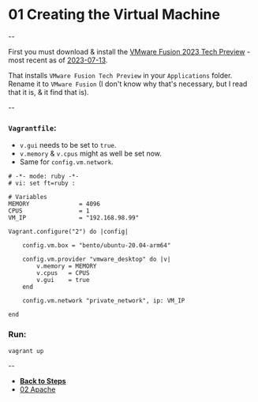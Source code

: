 # 01 Creating the Virtual Machine

--

First you must download & install the [VMware Fusion 2023 Tech Preview](https://customerconnect.vmware.com/downloads/get-download?downloadGroup=FUS-TP2023) - most recent as of [2023-07-13](https://blogs.vmware.com/teamfusion/2023/07/vmware-fusion-2023-tech-preview.html).

That installs `VMware Fusion Tech Preview` in your `Applications` folder. Rename it to `VMware Fusion` (I don't know why that's necessary, but I read that it is, & it find that is).

--

### `Vagrantfile`:

* `v.gui` needs to be set to `true`.
* `v.memory` & `v.cpus` might as well be set now.
* Same for `config.vm.network`.

```
# -*- mode: ruby -*-
# vi: set ft=ruby :

# Variables
MEMORY              = 4096
CPUS                = 1
VM_IP               = "192.168.98.99"

Vagrant.configure("2") do |config|

	config.vm.box = "bento/ubuntu-20.04-arm64"

	config.vm.provider "vmware_desktop" do |v|
		v.memory = MEMORY
		v.cpus   = CPUS
		v.gui    = true
	end

	config.vm.network "private_network", ip: VM_IP

end
```

### Run:

```
vagrant up
```

--

* [**Back to Steps**](../README.md)
* [02 Apache](./02_Apache.md)
